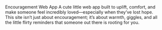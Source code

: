 Encouragement Web App
A cute little web app built to uplift, comfort, and make someone feel incredibly loved—especially when they’ve lost hope. This site isn’t just about encouragement; it’s about warmth, giggles, and all the little flirty reminders that someone out there is rooting for you.
